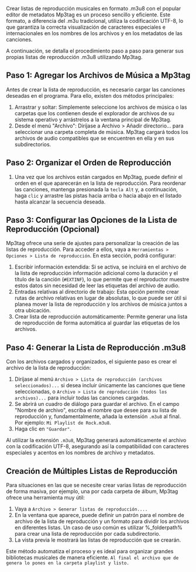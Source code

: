 <!-- Autor: David charles -->
Crear listas de reproducción musicales en formato .m3u8 con el popular editor de metadatos Mp3tag es un proceso sencillo y eficiente. Este formato, a diferencia del .m3u tradicional, utiliza la codificación UTF-8, lo que garantiza la correcta visualización de caracteres especiales e internacionales en los nombres de los archivos y en los metadatos de las canciones.

A continuación, se detalla el procedimiento paso a paso para generar sus propias listas de reproducción .m3u8 utilizando Mp3tag.

## Paso 1: Agregar los Archivos de Música a Mp3tag
Antes de crear la lista de reproducción, es necesario cargar las canciones deseadas en el programa. Para ello, existen dos métodos principales:
  1. Arrastrar y soltar: Simplemente seleccione los archivos de música o las carpetas que los contienen desde el explorador de archivos de su sistema operativo y arrástrelos a la ventana principal de Mp3tag.
  2. Desde el menú "Archivo": Diríjase a Archivo > Añadir directorio... para seleccionar una carpeta completa de música. Mp3tag cargará todos los archivos de audio compatibles que se encuentren en ella y en sus subdirectorios.

## Paso 2: Organizar el Orden de Reproducción
  1. Una vez que los archivos están cargados en Mp3tag, puede definir el orden en el que aparecerán en la lista de reproducción.
    Para reordenar las canciones, mantenga presionada la ```tecla Alt``` y, a continuación, haga ```clic``` y arrastre las pistas hacia arriba o hacia abajo en el listado hasta alcanzar la secuencia deseada.

## Paso 3: Configurar las Opciones de la Lista de Reproducción (Opcional)
Mp3tag ofrece una serie de ajustes para personalizar la creación de las listas de reproducción. Para acceder a ellos, vaya a ```Herramientas > Opciones > Lista de reproducción```. En esta sección, podrá configurar:
  1. Escribir información extendida: Si se activa, se incluirá en el archivo de la lista de reproducción información adicional como la duración y el título de la canción (```#EXTINF```), lo que permite que el reproductor muestre estos datos sin necesidad de leer las etiquetas del archivo de audio.
  2. Entradas relativas al directorio de trabajo: Esta opción permite crear rutas de archivo relativas en lugar de absolutas, lo que puede ser útil si planea mover la lista de reproducción y los archivos de música juntos a otra ubicación.
  3. Crear lista de reproducción automáticamente: Permite generar una lista de reproducción de forma automática al guardar las etiquetas de los archivos.

## Paso 4: Generar la Lista de Reproducción .m3u8
Con los archivos cargados y organizados, el siguiente paso es crear el archivo de la lista de reproducción:
  1. Diríjase al menú ```Archivo > Lista de reproducción (archivos seleccionados)...``` si desea incluir únicamente las canciones que tiene seleccionadas, o ```Archivo > Lista de reproducción (todos los archivos)...``` para incluir todas las canciones cargadas.
  2. Se abrirá un cuadro de diálogo para guardar el archivo. En el campo "Nombre de archivo", escriba el nombre que desee para su lista de reproducción y, fundamentalmente, añada la extensión ```.m3u8``` al final. Por ejemplo: ```Mi Playlist de Rock.m3u8```.
  3. Haga clic en ```"Guardar"```.

Al utilizar la extensión ```.m3u8```, Mp3tag generará automáticamente el archivo con la codificación UTF-8, asegurando así la compatibilidad con caracteres especiales y acentos en los nombres de archivo y metadatos.

## Creación de Múltiples Listas de Reproducción
Para situaciones en las que se necesite crear varias listas de reproducción de forma masiva, por ejemplo, una por cada carpeta de álbum, Mp3tag ofrece una herramienta muy útil:
  1. Vaya a ```Archivo > Generar listas de reproducción....```
  2. En la ventana que aparece, puede definir un patrón para el nombre de archivo de la lista de reproducción y un formato para dividir los archivos en diferentes listas. Un caso de uso común es utilizar %_folderpath% para crear una lista de reproducción por cada subdirectorio.
  3. La vista previa le mostrará las listas de reproducción que se crearán.

Este método automatiza el proceso y es ideal para organizar grandes bibliotecas musicales de manera eficiente.
```Al final el archivo que de genera lo pones en la carpeta playlist y listo.```
